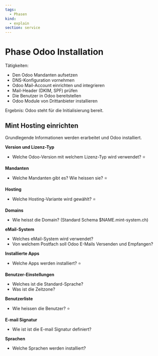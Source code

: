 ```yaml
---
tags:
  - Phasen
kind:
  - explain
section: service
---
```


# Phase Odoo Installation

Tätigkeiten:

- Den Odoo Mandanten aufsetzen
- DNS-Konfiguration vornehmen
- Odoo Mail-Account einrichten und integrieren
- Mail-Header (DKIM, SPF) prüfen
- Die Benutzer in Odoo bereitstellen
- Odoo Module von Drittanbieter installieren

Ergebnis: Odoo steht für die Initialisierung bereit.

## Mint Hosting einrichten

Grundlegende Informationen werden erarbeitet und Odoo installiert.

**Version und Lizenz-Typ**

- Welche Odoo-Version mit welchem Lizenz-Typ wird verwendet? ⭐

**Mandanten**

- Welche Mandanten gibt es? Wie heissen sie? ⭐

**Hosting**

- Welche Hosting-Variante wird gewählt? ⭐

**Domains**

- Wie heisst die Domain? (Standard Schema $NAME.mint-system.ch)

**eMail-System**

- Welches eMail-System wird verwendet?
- Von welchem Postfach soll Odoo E-Mails Versenden und Empfangen?

**Installierte Apps**

- Welche Apps werden installiert? ⭐

**Benutzer-Einstellungen**

- Welches ist die Standard-Sprache?
- Was ist die Zeitzone?

**Benutzerliste**

- Wie heissen die Benutzer? ⭐

**E-mail Signatur**

- Wie ist ist die E-mail Signatur definiert?

**Sprachen**

- Welche Sprachen werden installiert?
